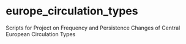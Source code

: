 # europe_circulation_types
Scripts for Project on Frequency and Persistence Changes of Central European Circulation Types
